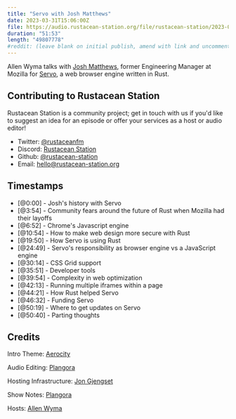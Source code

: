 ```yaml
---
title: "Servo with Josh Matthews"
date: 2023-03-31T15:06:00Z
file: https://audio.rustacean-station.org/file/rustacean-station/2023-03-31-josh-matthews.mp3
duration: "51:53"
length: "49807778"
#reddit: (leave blank on initial publish, amend with link and uncomment this line after Reddit thread has been posted)
---
```

Allen Wyma talks with [Josh Matthews](https://www.linkedin.com/in/joshuadmatthews/), former Engineering Manager at Mozilla for [Servo](https://servo.org/), a web browser engine written in Rust.

## Contributing to Rustacean Station

Rustacean Station is a community project; get in touch with us if you'd like to suggest an idea for an episode or offer your services as a host or audio editor!

- Twitter: [@rustaceanfm](https://twitter.com/rustaceanfm)
- Discord: [Rustacean Station](https://discord.gg/cHc3Gyc)
- Github: [@rustacean-station](https://github.com/rustacean-station/)
- Email: [hello@rustacean-station.org](mailto:hello@rustacean-station.org)

## Timestamps
- [@0:00] - Josh's history with Servo
- [@3:54] - Community fears around the future of Rust when Mozilla had their layoffs
- [@6:52] - Chrome's Javascript engine
- [@10:54] - How to make web design more secure with Rust
- [@19:50] - How Servo is using Rust
- [@24:49] - Servo's responsibility as browser engine vs a JavaScript engine
- [@30:14] - CSS Grid support
- [@35:51] - Developer tools
- [@39:54] - Complexity in web optimization
- [@42:13] - Running multiple iframes within a page
- [@44:21] - How Rust helped Servo
- [@46:32] - Funding Servo
- [@50:19] - Where to get updates on Servo
- [@50:40] - Parting thoughts

## Credits
Intro Theme: [Aerocity](https://twitter.com/AerocityMusic)

Audio Editing: [Plangora](https://twitter.com/plangora)

Hosting Infrastructure: [Jon Gjengset](https://twitter.com/jonhoo/)

Show Notes: [Plangora](https://twitter.com/plangora)

Hosts: [Allen Wyma](https://twitter.com/allenwyma)
